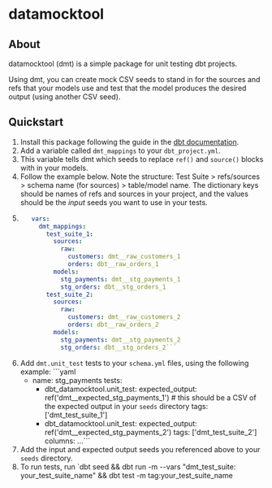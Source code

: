 # datamocktool

## About
datamocktool (dmt) is a simple package for unit testing dbt projects.

Using dmt, you can create mock CSV seeds to stand in for the sources and refs that your models use
and test that the model produces the desired output (using another CSV seed).

## Quickstart
1. Install this package following the guide in the [dbt documentation](https://docs.getdbt.com/docs/building-a-dbt-project/package-management).
2. Add a variable called `dmt_mappings` to your `dbt_project.yml`. 
  1. This variable tells dmt which seeds to replace `ref()` and `source()` blocks with in your models.
  2. Follow the example below. Note the structure: Test Suite > refs/sources > schema name (for sources) > table/model name. The dictionary keys should be names of refs and sources in your project, and the values should be the _input_ seeds you want to use in your tests.
  3. ```yaml
        vars:
          dmt_mappings:
            test_suite_1:
              sources:
                raw:
                  customers: dmt__raw_customers_1
                  orders: dbt__raw_orders_1
              models:
                stg_payments: dmt__stg_payments_1
                stg_orders: dbt__stg_orders_1
            test_suite_2:
              sources:
                raw:
                  customers: dmt__raw_customers_2
                  orders: dbt__raw_orders_2
              models:
                stg_payments: dmt__stg_payments_2
                stg_orders: dbt__stg_orders_2```
  4. Add `dmt.unit_test` tests to your `schema.yml` files, using the following example:
    ```yaml
        - name: stg_payments
          tests:
            - dbt_datamocktool.unit_test:
                expected_output: ref('dmt__expected_stg_payments_1') # this should be a CSV of the expected output in your `seeds` directory
                tags: ['dmt_test_suite_1']
            - dbt_datamocktool.unit_test:
                expected_output: ref('dmt__expected_stg_payments_2')
                tags: ['dmt_test_suite_2']
          columns:
            ...```
  5. Add the input and expected output seeds you referenced above to your `seeds` directory.
  6. To run tests, run `dbt seed && dbt run -m <YOUR MODELS TO TEST> --vars "dmt_test_suite: your_test_suite_name" && dbt test -m tag:your_test_suite_name

        